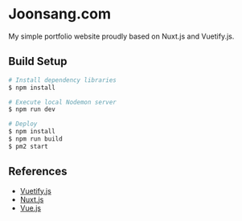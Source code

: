 # Joonsang.com
My simple portfolio website proudly based on Nuxt.js and Vuetify.js.

## Build Setup
``` bash
# Install dependency libraries
$ npm install

# Execute local Nodemon server
$ npm run dev

# Deploy
$ npm install
$ npm run build
$ pm2 start
```

## References
* [Vuetify.js](https://vuetifyjs.com)
* [Nuxt.js](https://nuxtjs.org)
* [Vue.js](https://vuejs.org)
